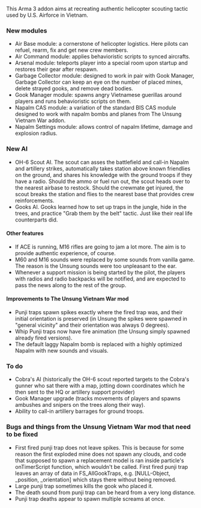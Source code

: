 
This Arma 3 addon aims at recreating authentic helicopter scouting tactic used by U.S. Airforce in Vietnam. 

### New modules
* Air Base module: a cornerstone of helicopter logistics. Here pilots can refuel, rearm, fix and get new crew members.
* Air Command module: applies behavioristic scripts to synced aircrafts.
* Arsenal module: teleports player into a special room upon startup and restores their gear after respawn.
* Garbage Collector module: designed to work in pair with Gook Manager, Garbage Collector can keep an eye on the number of placed mines, delete strayed gooks, and remove dead bodies.
* Gook Manager module: spawns angry Vietnamese guerillas around players and runs behavioristic scripts on them.
* Napalm CAS module: a variation of the standard BIS CAS module designed to work with napalm bombs and planes from The Unsung Vietnam War addon.
* Napalm Settings module: allows control of napalm lifetime, damage and explosion radius.

### New AI
* OH-6 Scout AI. The scout can asses the battlefield and call-in Napalm and artillery strikes, automatically takes station above known friendlies on the ground, and shares his knowledge with the ground troops if they have a radio. Should the ammo or fuel run out, the scout heads over to the nearest airbase to restock. Should the crewmate get injured, the scout breaks the station and flies to the nearest base that provides crew reinforcements. 
* Gooks AI. Gooks learned how to set up traps in the jungle, hide in the trees, and practice "Grab them by the belt" tactic. Just like their real life counterparts did.

#### Other features
* If ACE is running, M16 rifles are going to jam a lot more. The aim is to provide authentic experience, of course.
* M60 and M16 sounds were replaced by some sounds from vanilla game. The reason is the Unsung sounds were too unpleasant to the ear.
* Whenever a support mission is being started by the pilot, the players with radios and radio backpacks will be notified, and are expected to pass the news along to the rest of the group.

#### Improvements to The Unsung Vietnam War mod
* Punji traps spawn spikes exactly where the fired trap was, and their initial orientation is preserved (in Unsung the spikes were spawned in "general vicinity" and their orientation was always 0 degrees).
* Whip Punji traps now have fire animation (the Unsung simply spawned already fired versions).
* The default laggy Napalm bomb is replaced with a highly optimized Napalm with new sounds and visuals.

### To do
* Cobra's AI (historically the OH-6 scout reported targets to the Cobra's gunner who sat there with a map, jotting down coordinates which he then sent to the HQ or artillery support provider)
* Gook Manager upgrade (tracks movements of players and spawns ambushes and snipers on the trees along their way).
* Ability to call-in artillery barrages for ground troops.

### Bugs and things from the Unsung Vietnam War mod that need to be fixed
- First fired punji trap does not leave spikes. This is because for some reason the first exploded mine does not spawn any clouds, and code that supposed to spawn a replacement model is ran inside particle's onTimerScript function, which wouldn't be called. First fired punji trap leaves an array of data in FS_AllGookTraps, e.g. [NULL-Object, _position, _orientation] which stays there without being removed.
- Large punji trap sometimes kills the gook who placed it.
- The death sound from punji trap can be heard from a very long distance.
- Punji trap deaths appear to spawn multiple screams at once.
